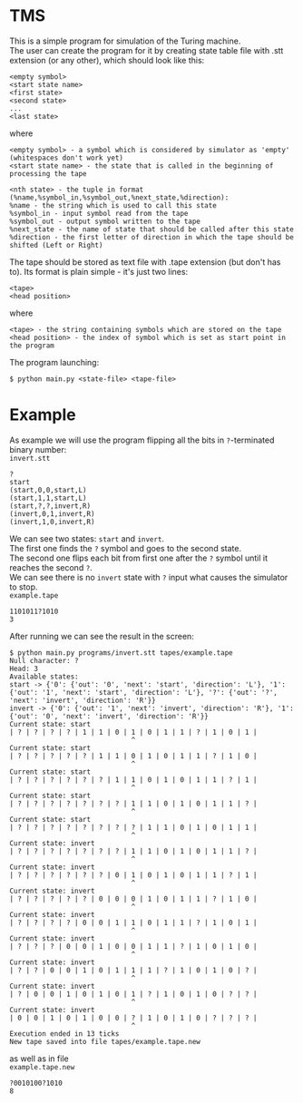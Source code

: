 # TMS

This is a simple program for simulation of the Turing machine.\
The user can create the program for it by creating state table file with .stt extension (or any other), which should look like this:
```
<empty symbol>
<start state name>
<first state>
<second state>
...
<last state>
```
where
```
<empty symbol> - a symbol which is considered by simulator as 'empty' (whitespaces don't work yet)
<start state name> - the state that is called in the beginning of processing the tape

<nth state> - the tuple in format (%name,%symbol_in,%symbol_out,%next_state,%direction):
%name - the string which is used to call this state
%symbol_in - input symbol read from the tape
%symbol_out - output symbol written to the tape
%next_state - the name of state that should be called after this state
%direction - the first letter of direction in which the tape should be shifted (Left or Right)
```

The tape should be stored as text file with .tape extension (but don't has to).
Its format is plain simple - it's just two lines:
```
<tape>
<head position>
```
where
```
<tape> - the string containing symbols which are stored on the tape
<head position> - the index of symbol which is set as start point in the program
```

The program launching:
```
$ python main.py <state-file> <tape-file>
```
# Example

As example we will use the program flipping all the bits in `?`-terminated binary number:\
`invert.stt`
```
?
start
(start,0,0,start,L)
(start,1,1,start,L)
(start,?,?,invert,R)
(invert,0,1,invert,R)
(invert,1,0,invert,R)
```
We can see two states: `start` and `invert`.\
The first one finds the `?` symbol and goes to the second state.\
The second one flips each bit from first one after the `?` symbol until it reaches the second `?`.\
We can see there is no `invert` state with `?` input what causes the simulator to stop.
\
`example.tape`
```
1101011?1010
3
```
After running we can see the result in the screen:
```
$ python main.py programs/invert.stt tapes/example.tape
Null character: ?
Head: 3
Available states:
start -> {'0': {'out': '0', 'next': 'start', 'direction': 'L'}, '1': {'out': '1', 'next': 'start', 'direction': 'L'}, '?': {'out': '?', 'next': 'invert', 'direction': 'R'}}
invert -> {'0': {'out': '1', 'next': 'invert', 'direction': 'R'}, '1': {'out': '0', 'next': 'invert', 'direction': 'R'}}
Current state: start
| ? | ? | ? | ? | 1 | 1 | 0 | 1 | 0 | 1 | 1 | ? | 1 | 0 | 1 |
                              ^                              
Current state: start
| ? | ? | ? | ? | ? | 1 | 1 | 0 | 1 | 0 | 1 | 1 | ? | 1 | 0 |
                              ^                              
Current state: start
| ? | ? | ? | ? | ? | ? | 1 | 1 | 0 | 1 | 0 | 1 | 1 | ? | 1 |
                              ^                              
Current state: start
| ? | ? | ? | ? | ? | ? | ? | 1 | 1 | 0 | 1 | 0 | 1 | 1 | ? |
                              ^                              
Current state: start
| ? | ? | ? | ? | ? | ? | ? | ? | 1 | 1 | 0 | 1 | 0 | 1 | 1 |
                              ^                              
Current state: invert
| ? | ? | ? | ? | ? | ? | ? | 1 | 1 | 0 | 1 | 0 | 1 | 1 | ? |
                              ^                              
Current state: invert
| ? | ? | ? | ? | ? | ? | 0 | 1 | 0 | 1 | 0 | 1 | 1 | ? | 1 |
                              ^                              
Current state: invert
| ? | ? | ? | ? | ? | 0 | 0 | 0 | 1 | 0 | 1 | 1 | ? | 1 | 0 |
                              ^                              
Current state: invert
| ? | ? | ? | ? | 0 | 0 | 1 | 1 | 0 | 1 | 1 | ? | 1 | 0 | 1 |
                              ^                              
Current state: invert
| ? | ? | ? | 0 | 0 | 1 | 0 | 0 | 1 | 1 | ? | 1 | 0 | 1 | 0 |
                              ^                              
Current state: invert
| ? | ? | 0 | 0 | 1 | 0 | 1 | 1 | 1 | ? | 1 | 0 | 1 | 0 | ? |
                              ^                              
Current state: invert
| ? | 0 | 0 | 1 | 0 | 1 | 0 | 1 | ? | 1 | 0 | 1 | 0 | ? | ? |
                              ^                              
Current state: invert
| 0 | 0 | 1 | 0 | 1 | 0 | 0 | ? | 1 | 0 | 1 | 0 | ? | ? | ? |
                              ^                              
Execution ended in 13 ticks
New tape saved into file tapes/example.tape.new
```
as well as in file\
`example.tape.new`
```
?0010100?1010
8
```
